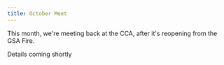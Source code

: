 ```yaml
---
title: October Meet
---
```


This month, we're meeting back at the CCA, after it's reopening from the GSA Fire.

Details coming shortly
